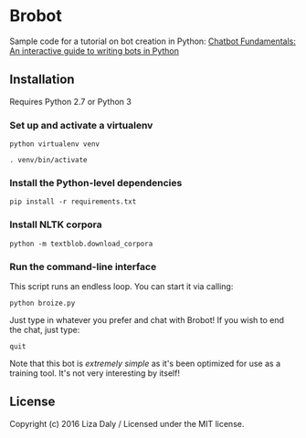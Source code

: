 # Brobot

Sample code for a tutorial on bot creation in Python: <a href="https://apps.worldwritable.com/tutorials/chatbot">Chatbot Fundamentals:
An interactive guide to writing bots in Python</a>

## Installation

Requires Python 2.7 or Python 3

### Set up and activate a virtualenv

`python virtualenv venv`

`. venv/bin/activate`

### Install the Python-level dependencies

`pip install -r requirements.txt`

### Install NLTK corpora

`python -m textblob.download_corpora`

### Run the command-line interface

This script runs an endless loop. You can start it via calling:

`python broize.py `

Just type in whatever you prefer and chat with Brobot!
If you wish to end the chat, just type:

`quit`

Note that this bot is _extremely simple_ as it's been optimized for use
as a training tool. It's not very interesting by itself!


## License
Copyright (c) 2016 Liza Daly / Licensed under the MIT license.
